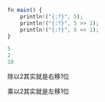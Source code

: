 

```javascript
fn main() {
    println!("{:?}", 5);
    println!("{:?}", 5 >> 1);
    println!("{:?}", 5 << 1);
}

5
2
10
```





除以2其实就是右移1位





乘以2其实就是左移1位



